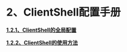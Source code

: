 # 2、ClientShell配置手册

[**1.2.1、ClientShell的全局配置**](/213001-quan-ju-pei-zhi.md)

[**1.2.2、ClientShell的使用方法**](/clientshellshi-yong-shou-ce.md)

